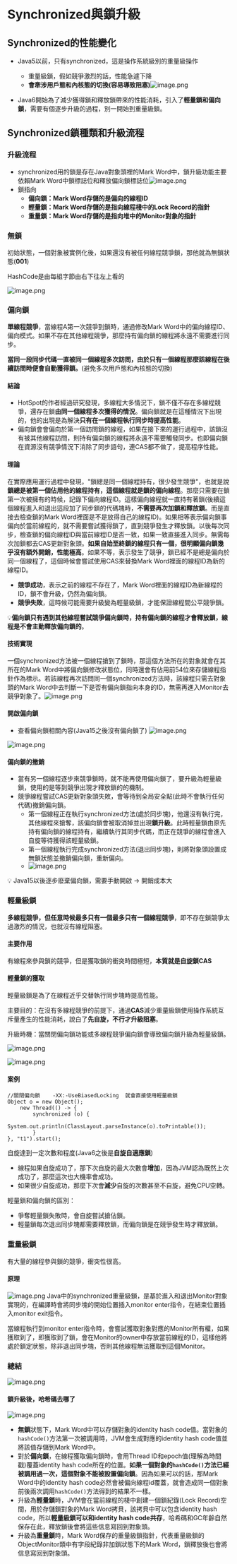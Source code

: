 # Synchronized與鎖升級


## Synchronized的性能變化

* Java5以前，只有synchronized，這是操作系統級別的重量級操作

  * 重量級鎖，假如競爭激烈的話，性能急遽下降
  * **會牽涉用戶態和內核態的切換(容易導致阻塞)**![image.png](./assets/image.png)
* Java6開始為了減少獲得鎖和釋放鎖帶來的性能消耗，引入了**輕量鎖和偏向鎖**，需要有個逐步升級的過程，別一開始到重量級鎖。

## Synchronized鎖種類和升級流程

### 升級流程

* synchronized用的鎖是存在Java對象頭裡的Mark Word中，鎖升級功能主要依賴Mark Word中鎖標誌位和釋放偏向鎖標誌位![image.png](./assets/1709091816427-image.png)
* 鎖指向
  * **偏向鎖：Mark Word存儲的是偏向的線程ID**
  * **輕量鎖：Mark Word存儲的是指向線程棧中的Lock Record的指針**
  * **重量鎖：Mark Word存儲的是指向堆中的Monitor對象的指針**

### 無鎖

初始狀態，一個對象被實例化後，如果還沒有被任何線程競爭鎖，那他就為無鎖狀態(**001**)

HashCode是由每組字節由右下往左上看的

![image.png](./assets/1709093089109-image.png)

### 偏向鎖

**單線程競爭**，當線程A第一次競爭到鎖時，通過修改Mark Word中的偏向線程ID、偏向模式。如果不存在其他線程競爭，那麼持有偏向鎖的線程將永遠不需要進行同步。

**當同一段同步代碼一直被同一個線程多次訪問，由於只有一個線程那麼該線程在後續訪問時便會自動獲得鎖。**(避免多次用戶態和內核態的切換)

#### 結論

* HotSpot的作者經過研究發現，多線程大多情況下，鎖不僅不存在多線程競爭，還存在鎖**由同一個線程多次獲得的情況**。偏向鎖就是在這種情況下出現的，他的出現是為解決**只有在一個線程執行同步時提高性能**。
* 偏向鎖會會偏向於第一個訪問鎖的線程，如果在接下來的運行過程中，該鎖沒有被其他線程訪問，則持有偏向鎖的線程將永遠不需要觸發同步。也即偏向鎖在資源沒有競爭情況下消除了同步語句，連CAS都不做了，提高程序性能。

#### 理論

在實際應用運行過程中發現，"鎖總是同一個線程持有，很少發生競爭"，也就是說**鎖總是被第一個佔用他的線程持有，這個線程就是鎖的偏向線程**。那麼只需要在鎖第一次被擁有的時候，記錄下偏向線程ID。這樣偏向線程就一直持有著鎖(後續這個線程進入和退出這段加了同步鎖的代碼塊時，**不需要再次加鎖和釋放鎖**。而是直接去檢查鎖的Mark Word裡面是不是放得自己的線程ID)。如果相等表示偏向鎖事偏向於當前線程的，就不需要嘗試獲得鎖了，直到競爭發生才釋放鎖。以後每次同步，檢查鎖的偏向線程ID與當前線程ID是否一致，如果一致直接進入同步。無需每次加鎖都去CAS更新對象頭。**如果自始至終鎖的線程只有一個，很明顯偏向鎖幾乎沒有額外開銷，性能極高**。如果不等，表示發生了競爭，鎖已經不是總是偏向於同一個線程了，這個時候會嘗試使用CAS來替換Mark Word裡面的線程ID為新的線程ID。

* **競爭成功**，表示之前的線程不存在了，Mark Word裡面的線程ID為新線程的ID，鎖不會升級，仍然為偏向鎖。
* **競爭失敗**，這時候可能需要升級變為輕量級鎖，才能保證線程間公平競爭鎖。

💡**偏向鎖只有遇到其他線程嘗試競爭偏向鎖時，持有偏向鎖的線程才會釋放鎖，線程是不會主動釋放偏向鎖的**。

#### 技術實現

一個synchronized方法被一個線程搶到了鎖時，那這個方法所在的對象就會在其所在的Mark Word中將偏向鎖修改狀態位，同時還會有佔用前54位來存儲線程指針作為標示。若該線程再次訪問同一個synchronized方法時，該線程只需去對象頭的Mark Word中去判斷一下是否有偏向鎖指向本身的ID，無需再進入Monitor去競爭對象了。![image.png](./assets/1709140504865-image.png)



#### 開啟偏向鎖

* 查看偏向鎖相關內容(Java15之後沒有偏向鎖了)
  ![image.png](./assets/1709145835160-image.png)

![image.png](./assets/1709145580800-image.png)


#### 偏向鎖的撤銷

* 當有另一個線程逐步來競爭鎖時，就不能再使用偏向鎖了，要升級為輕量級鎖，使用的是等到競爭出現才釋放鎖的的機制。
* 競爭線程嘗試CAS更新對象頭失敗，會等待到全局安全點(此時不會執行任何代碼)撤銷偏向鎖。
  * 第一個線程正在執行synchronized方法(處於同步塊)，他還沒有執行完，其他線程來搶奪，該偏向鎖會被取消掉並出現**鎖升級**。此時輕量鎖由原先持有偏向鎖的線程持有，繼續執行其同步代碼，而正在競爭的線程會進入自旋等待獲得該輕量級鎖。
  * 第一個線程執行完成synchronized方法(退出同步塊)，則將對象頭設置成無鎖狀態並撤銷偏向鎖，重新偏向。
  * ![image.png](./assets/1709147411647-image.png)

💡 Java15以後逐步廢棄偏向鎖，需要手動開啟 -> 開銷成本大


### 輕量級鎖

**多線程競爭，但任意時候最多只有一個最多只有一個線程競爭**，即不存在鎖競爭太過激烈的情況，也就沒有線程阻塞。

#### 主要作用

有線程來參與鎖的競爭，但是獲取鎖的衝突時間極短，**本質就是自旋鎖CAS**

#### 輕量鎖的獲取

輕量級鎖是為了在線程近乎交替執行同步塊時提高性能。

主要目的：在沒有多線程競爭的前提下，通過**CAS**減少重量級鎖使用操作系統互斥量產生的性能消耗，說白了**先自旋，不行才升級阻塞**。

升級時機：當關閉偏向鎖功能或多線程競爭偏向鎖會導致偏向鎖升級為輕量級鎖。

![image.png](./assets/1709170629276-image.png)

![image.png](./assets/1709170936290-image.png)

#### 案例

```java=
//關閉偏向鎖    -XX:-UseBiasedLocking  就會直接使用輕量級鎖
Object o = new Object();
    new Thread(() -> {
        synchronized (o) {
            System.out.println(ClassLayout.parseInstance(o).toPrintable());
        }
}, "t1").start();
```

自旋達到一定次數和程度(Java6之後是**自旋自適應鎖**)

* 線程如果自旋成功了，那下次自旋的最大次數會**增加**，因為JVM認為既然上次成功了，那麼這次也大機率會成功。
* 如果很少自旋成功，那麼下次會**減少**自旋的次數甚至不自旋，避免CPU空轉。

輕量鎖和偏向鎖的區別：

* 爭奪輕量鎖失敗時，會自旋嘗試搶佔鎖。
* 輕量鎖每次退出同步塊都需要釋放鎖，而偏向鎖是在競爭發生時才釋放鎖。


### 重量級鎖

有大量的線程參與鎖的競爭，衝突性很高。

#### 原理

![image.png](./assets/1709261703095-image.png)
Java中的synchronized重量級鎖，是基於進入和退出Monitor對象實現的，在編譯時會將同步塊的開始位置插入monitor enter指令，在結束位置插入monitor exit指令。

當線程執行到monitor enter指令時，會嘗試獲取對象對應的Monitor所有權，如果獲取到了，即獲取到了鎖，會在Monitor的owner中存放當前線程的ID，這樣他將處於鎖定狀態，除非退出同步塊，否則其他線程無法獲取到這個Monitor。


### 總結

![image.png](./assets/1709340434477-image.png)

#### 鎖升級後，哈希碼去哪了

![image.png](./assets/1709340660844-image.png)

* **無鎖**狀態下，Mark Word中可以存儲對象的identity hash code值。當對象的`hashCode()`方法第一次被調用時，JVM會生成對應的identity hash code值並將該值存儲到Mark Word中。
* 對於**偏向鎖**，在線程獲取偏向鎖時，會用Thread ID和epoch值(理解為時間戳)覆蓋identity hash code所在的位置。**如果一個對象的`hashCode()`方法已經被調用過一次，這個對象不能被設置偏向鎖**。因為如果可以的話，那Mark Word中的identity hash code必然會被偏向線程id覆蓋，就會造成同一個對象前後兩次調用`hashCode()`方法得到的結果不一樣。
* 升級為**輕量鎖**時，JVM會在當前線程的棧中創建一個鎖紀錄(Lock Record)空間，用於存儲鎖對象的Mark Word拷貝，該拷貝中可以包含identity hash code，所以**輕量級鎖可以和identity hash code共存**，哈希碼和GC年齡自然保存在此，釋放鎖後會將這些信息寫回到對象頭。
* 升級為**重量鎖**時，Mark Word保存的重量級鎖指針，代表重量級鎖的ObjectMonitor類中有字段紀錄非加鎖狀態下的Mark Word，鎖釋放後也會將信息寫回到對象頭。
